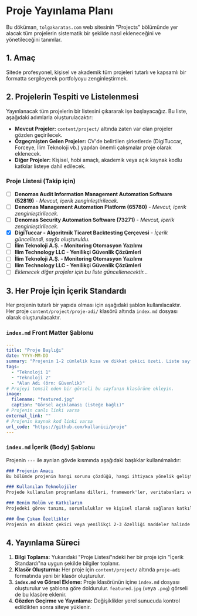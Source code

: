 # Proje Yayınlama Planı

Bu döküman, `tolgakaratas.com` web sitesinin "Projects" bölümünde yer alacak tüm projelerin sistematik bir şekilde nasıl ekleneceğini ve yönetileceğini tanımlar.

## 1. Amaç

Sitede profesyonel, kişisel ve akademik tüm projeleri tutarlı ve kapsamlı bir formatta sergileyerek portfolyoyu zenginleştirmek.

## 2. Projelerin Tespiti ve Listelenmesi

Yayınlanacak tüm projelerin bir listesini çıkararak işe başlayacağız. Bu liste, aşağıdaki adımlarla oluşturulacaktır:

- **Mevcut Projeler:** `content/project/` altında zaten var olan projeler gözden geçirilecek.
- **Özgeçmişten Gelen Projeler:** CV'de belirtilen şirketlerde (DigiTuccar, Forceye, İlim Teknoloji vb.) yapılan önemli çalışmalar proje olarak eklenecek.
- **Diğer Projeler:** Kişisel, hobi amaçlı, akademik veya açık kaynak kodlu katkılar listeye dahil edilecek.

### Proje Listesi (Takip için)

- [ ] **Denomas Audit Information Management Automation Software (52819)** - *Mevcut, içerik zenginleştirilecek.*
- [ ] **Denomas Management Automation Platform (65780)** - *Mevcut, içerik zenginleştirilecek.*
- [ ] **Denomas Security Automation Software (73271)** - *Mevcut, içerik zenginleştirilecek.*
- [x] **DigiTuccar - Algoritmik Ticaret Backtesting Çerçevesi** - *İçerik güncellendi, sayfa oluşturuldu.*
- [ ] **İlim Teknoloji A.Ş. - Monitoring Otomasyon Yazılımı**
- [ ] **Ilim Technology LLC - Yenilikçi Güvenlik Çözümleri**
- [ ] **İlim Teknoloji A.Ş. - Monitoring Otomasyon Yazılımı**
- [ ] **Ilim Technology LLC - Yenilikçi Güvenlik Çözümleri**
- [ ] *Eklenecek diğer projeler için bu liste güncellenecektir...*

## 3. Her Proje İçin İçerik Standardı

Her projenin tutarlı bir yapıda olması için aşağıdaki şablon kullanılacaktır. Her proje `content/project/proje-adi/` klasörü altında `index.md` dosyası olarak oluşturulacaktır.

### `index.md` Front Matter Şablonu

```yaml
---
title: "Proje Başlığı"
date: YYYY-MM-DD
summary: "Projenin 1-2 cümlelik kısa ve dikkat çekici özeti. Liste sayfalarında görünecek."
tags:
  - "Teknoloji 1"
  - "Teknoloji 2"
  - "Alan Adı (örn: Güvenlik)"
# Projeyi temsil eden bir görseli bu sayfanın klasörüne ekleyin.
image:
  filename: "featured.jpg"
  caption: "Görsel açıklaması (isteğe bağlı)"
# Projenin canlı linki varsa
external_link: ""
# Projenin kaynak kod linki varsa
url_code: "https://github.com/kullanici/proje"
---
```

### `index.md` İçerik (Body) Şablonu

Projenin `---` ile ayrılan gövde kısmında aşağıdaki başlıklar kullanılmalıdır:

```markdown
### Projenin Amacı
Bu bölümde projenin hangi sorunu çözdüğü, hangi ihtiyaca yönelik geliştirildiği anlatılacaktır.

### Kullanılan Teknolojiler
Projede kullanılan programlama dilleri, framework'ler, veritabanları ve diğer önemli araçlar listelenecektir.

### Benim Rolüm ve Katkılarım
Projedeki görev tanımı, sorumluluklar ve kişisel olarak sağlanan katkılar detaylandırılacaktır.

### Öne Çıkan Özellikler
Projenin en dikkat çekici veya yenilikçi 2-3 özelliği maddeler halinde açıklanacaktır.
```

## 4. Yayınlama Süreci

1.  **Bilgi Toplama:** Yukarıdaki "Proje Listesi"ndeki her bir proje için "İçerik Standardı"na uygun şekilde bilgiler toplanır.
2.  **Klasör Oluşturma:** Her proje için `content/project/` altında `proje-adi` formatında yeni bir klasör oluşturulur.
3.  **`index.md` ve Görsel Ekleme:** Proje klasörünün içine `index.md` dosyası oluşturulur ve şablona göre doldurulur. `featured.jpg` (veya `.png`) görseli de bu klasöre eklenir.
4.  **Gözden Geçirme ve Yayınlama:** Değişiklikler yerel sunucuda kontrol edildikten sonra siteye yüklenir.